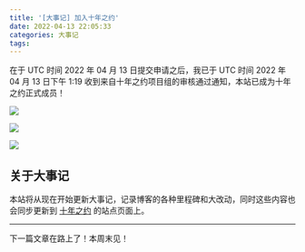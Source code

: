 ```yaml
---
title: '[大事记] 加入十年之约'
date: 2022-04-13 22:05:33
categories: 大事记
tags:
---
```


在于 UTC 时间 2022 年 04 月 13 日提交申请之后，我已于 UTC 时间 2022 年 04 月 13 日下午 1:19 收到来自十年之约项目组的审核通过通知，本站已成为十年之约正式成员！

![](https://img.cubik65536.top/foreverblog-email.png)

![](https://img.cubik65536.top/foreverblog-1.png)

![](https://img.cubik65536.top/foreverblog-2.png)

## 关于大事记

本站将从现在开始更新大事记，记录博客的各种里程碑和大改动，同时这些内容也会同步更新到 [十年之约](https://www.foreverblog.cn/blog/2992.html) 的站点页面上。

------

下一篇文章在路上了！本周末见！
